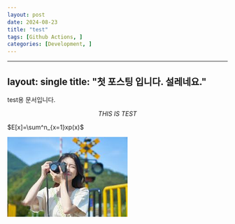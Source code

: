 ```yaml
---
layout: post
date: 2024-08-23
title: "test"
tags: [Github Actions, ]
categories: [Development, ]
---
```


---


layout: single
title: "첫 포스팅 입니다. 설레네요."
---


test용 문서입니다.


$$
THIS~IS~TEST
$$


$E[x]=\sum^n_{x=1}xp(x)$


![0](/assets/img/2024-08-23-test.md/0.png)

